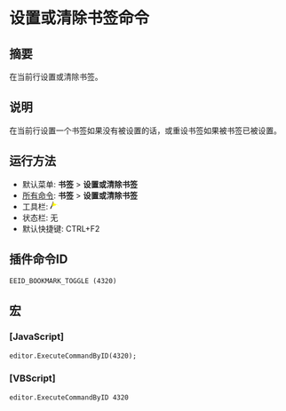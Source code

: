 # 设置或清除书签命令

## 摘要

在当前行设置或清除书签。

## 说明

在当前行设置一个书签如果没有被设置的话，或重设书签如果被书签已被设置。

## 运行方法

- 默认菜单: **书签** \> **设置或清除书签**
- [所有命令](../tools/all_commands): **书签** \> **设置或清除书签**
- 工具栏: ![](../../images/bookmarktoggle.png)
- 状态栏: 无
- 默认快捷键: CTRL+F2

## 插件命令ID

```
EEID_BOOKMARK_TOGGLE (4320)
```

## 宏

### \[JavaScript\]

```
editor.ExecuteCommandByID(4320);
```

### \[VBScript\]

```
editor.ExecuteCommandByID 4320
```
